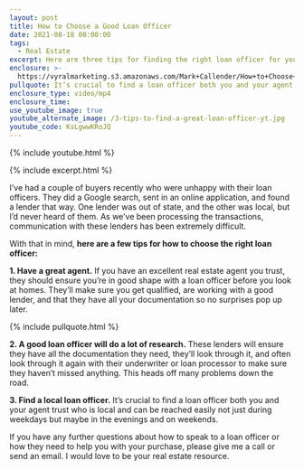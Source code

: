 ```yaml
---
layout: post
title: How to Choose a Good Loan Officer
date: 2021-08-18 00:00:00
tags:
  - Real Estate
excerpt: Here are three tips for finding the right loan officer for your purchase.
enclosure: >-
  https://vyralmarketing.s3.amazonaws.com/Mark+Callender/How+to+Choose+a+Good+Loan+Officer.mp4
pullquote: It’s crucial to find a loan officer both you and your agent trust.
enclosure_type: video/mp4
enclosure_time:
use_youtube_image: true
youtube_alternate_image: /3-tips-to-find-a-great-loan-officer-yt.jpg
youtube_code: KsLgwwKRoJQ
---
```

{% include youtube.html %}

{% include excerpt.html %}

I’ve had a couple of buyers recently who were unhappy with their loan officers. They did a Google search, sent in an online application, and found a lender that way. One lender was out of state, and the other was local, but I’d never heard of them. As we’ve been processing the transactions, communication with these lenders has been extremely difficult.&nbsp;

With that in mind, **here are a few tips for how to choose the right loan officer:**

**1\. Have a great agent.** If you have an excellent real estate agent you trust, they should ensure you’re in good shape with a loan officer before you look at homes. They’ll make sure you get qualified, are working with a good lender, and that they have all your documentation so no surprises pop up later.

{% include pullquote.html %}

**2\. A good loan officer will do a lot of research.** These lenders will ensure they have all the documentation they need, they’ll look through it, and often look through it again with their underwriter or loan processor to make sure they haven’t missed anything. This heads off many problems down the road.

**3\. Find a local loan officer.** It’s crucial to find a loan officer both you and your agent trust who is local and can be reached easily not just during weekdays but maybe in the evenings and on weekends.&nbsp;

If you have any further questions about how to speak to a loan officer or how they need to help you with your purchase, please give me a call or send an email. I would love to be your real estate resource.
